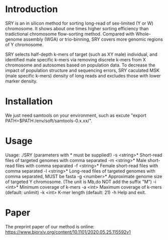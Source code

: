 # Introduction
SRY is an in silicon method for sorting long-read of sex-limited (Y or W) chromosome. It shows about one times higher
sorting efficiency than tradictional chromosome flow-sorting method. Compared with Whole-genome assembly (WGA) or trio-binning, SRY
covers more genomic regions  of Y chromosome.

SRY selects half-depth k-mers of target (such as XY male) individual, and identified male specific k-mers via removing discrete k-mers from X chromosome and autosomes based on population data. To decrease the impact of population structure and sequencing errors, SRY caculated MSK (male specific k-mers) density of long reads and excludes those with lower marker density.

# Installation
We just need samtools on your environment, such as excute "export PATH=$PATH:/env/soft/samtools-0.x.xx/".

# Usage
Usage: ./SRY (parameters with * must be supplied!)
        -s \<string\>*     Short-read files of targeted genomes with comma separated
        -m \<string\>*     Male short-read files with comma separated
        -f \<string\>*     Female short-read files with comma separated
        -l \<string\>*     Long-read files of targeted genomes with comma separated, MUST be fasta
        -g \<number\>*     Approximate genome size of targeted Y chromosome. (The unit is Mb,do NOT add the suffix "M")
        -i \<int\>*        Minimum coverage of k-mers
        -a \<int\>         Maximum coverage of k-mers (default: unlimit)
        -k \<int\>         K-mer length (default: 21)
        -h                 Help and exit.

# Paper

The preprint paper of our method is online: https://www.biorxiv.org/content/10.1101/2020.05.25.115592v1
